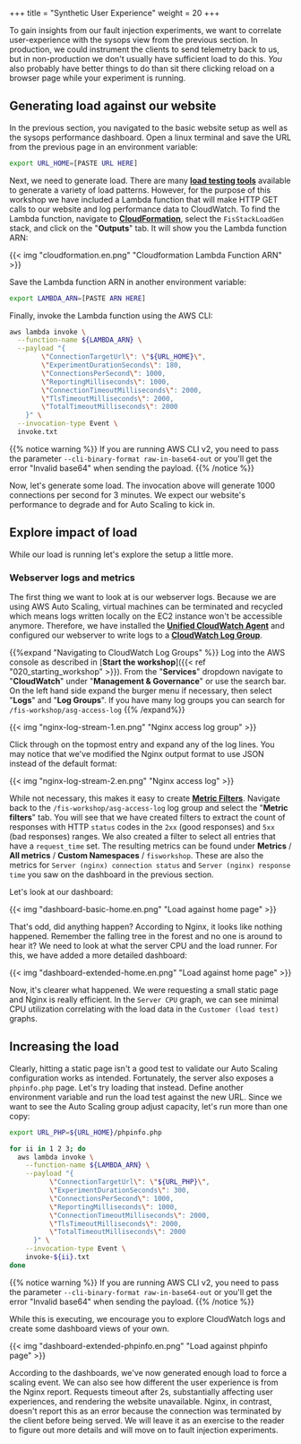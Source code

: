 +++
title = "Synthetic User Experience"
weight = 20
+++

To gain insights from our fault injection experiments, we want to correlate user-experience with the sysops view from the previous section. In production, we could instrument the clients to send telemetry back to us, but in non-production we don't usually have sufficient load to do this.  _You_ also probably have better things to do than sit there clicking reload on a browser page while your experiment is running.

## Generating load against our website

In the previous section, you navigated to the basic website setup as well as the sysops performance dashboard. Open a linux terminal and save the URL from the previous page in an environment variable:

```bash
export URL_HOME=[PASTE URL HERE]
```

Next, we need to generate load. There are many [**load testing tools**](https://en.wikipedia.org/wiki/Category:Load_testing_tools) available to generate a variety of load patterns. However, for the purpose of this workshop we have included a Lambda function that will make HTTP GET calls to our website and log performance data to CloudWatch. To find the Lambda function,  navigate to [**CloudFormation**](https://console.aws.amazon.com/cloudformation/home), select the `FisStackLoadGen` stack, and click on the "**Outputs**" tab. It will show you the Lambda function ARN:

{{< img "cloudformation.en.png" "Cloudformation Lambda Function ARN" >}}

Save the Lambda function ARN in another environment variable:

```bash
export LAMBDA_ARN=[PASTE ARN HERE]
```

Finally, invoke the Lambda function using the AWS CLI: 

```bash
aws lambda invoke \
  --function-name ${LAMBDA_ARN} \
  --payload "{
        \"ConnectionTargetUrl\": \"${URL_HOME}\", 
        \"ExperimentDurationSeconds\": 180,
        \"ConnectionsPerSecond\": 1000,
        \"ReportingMilliseconds\": 1000,
        \"ConnectionTimeoutMilliseconds\": 2000,
        \"TlsTimeoutMilliseconds\": 2000,
        \"TotalTimeoutMilliseconds\": 2000
    }" \
  --invocation-type Event \
  invoke.txt 
```

{{% notice warning %}}
If you are running AWS CLI v2, you need to pass the parameter `--cli-binary-format raw-in-base64-out` or you'll get the error "Invalid base64" when sending the payload.
{{% /notice %}}


Now, let's generate some load. The invocation above will generate 1000 connections per second for 3 minutes. We expect our website's performance to degrade and for Auto Scaling to kick in. 

## Explore impact of load

While our load is running let's explore the setup a little more. 

### Webserver logs and metrics

The first thing we want to look at is our webserver logs. Because we are using AWS Auto Scaling, virtual machines can be terminated and recycled which means logs written locally on the EC2 instance won't be accessible anymore. Therefore, we have installed the [**Unified CloudWatch Agent**](https://docs.aws.amazon.com/AmazonCloudWatch/latest/logs/UseCloudWatchUnifiedAgent.html) and configured our webserver to write logs to a [**CloudWatch Log Group**](https://console.aws.amazon.com/cloudwatch/home?#logsV2:log-groups/log-group/$252Ffis-workshop$252Fasg-access-log). 

{{%expand "Navigating to CloudWatch Log Groups" %}}
Log into the AWS console as described in [**Start the workshop**]({{< ref "020_starting_workshop" >}}). From the "**Services**" dropdown navigate to "**CloudWatch**" under "**Management & Governance**" or use the search bar. On the left hand side expand the burger menu if necessary, then select "**Logs**" and "**Log Groups**". If you have many log groups you can search for `/fis-workshop/asg-access-log`
{{% /expand%}}

{{< img "nginx-log-stream-1.en.png" "Nginx access log group" >}}

Click through on the topmost entry and expand any of the log lines. You may notice that we've modified the Nginx output format to use JSON instead of the default format:

{{< img "nginx-log-stream-2.en.png" "Nginx access log" >}}

While not necessary, this makes it easy to create [**Metric Filters**](https://docs.aws.amazon.com/AmazonCloudWatch/latest/logs/MonitoringPolicyExamples.html). Navigate back to the `/fis-workshop/asg-access-log` log group and select the "**Metric filters**" tab. You will see that we have created filters to extract the count of responses with HTTP `status` codes in the `2xx` (good responses) and `5xx` (bad responses) ranges. We also created a filter to select all entries that have a `request_time` set. The resulting metrics can be found under  **Metrics** / **All metrics** / **Custom Namespaces** / `fisworkshop`. These are also the metrics for `Server (nginx) connection status` and `Server (nginx) response time` you saw on the dashboard in the previous section.

Let's look at our dashboard:

{{< img "dashboard-basic-home.en.png" "Load against home page" >}}

That's odd, did anything happen? According to Nginx, it looks like nothing happened. Remember the falling tree in the forest and no one is around to hear it? We need to look at what the server CPU and the load runner. For this, we have added a more detailed dashboard:

{{< img "dashboard-extended-home.en.png" "Load against home page" >}}

Now, it's clearer what happened. We were requesting a small static page and Nginx is really efficient. In the `Server CPU` graph, we can see minimal CPU utilization correlating with the load data in the `Customer (load test)` graphs. 

## Increasing the load

Clearly, hitting a static page isn't a good test to validate our Auto Scaling configuration works as intended. Fortunately, the server also exposes a `phpinfo.php` page. Let's try loading that instead. Define another environment variable and run the load test against the new URL. Since we want to see the Auto Scaling group adjust capacity, let's run more than one copy:

```bash
export URL_PHP=${URL_HOME}/phpinfo.php

for ii in 1 2 3; do
  aws lambda invoke \
    --function-name ${LAMBDA_ARN} \
    --payload "{
          \"ConnectionTargetUrl\": \"${URL_PHP}\", 
          \"ExperimentDurationSeconds\": 300,
          \"ConnectionsPerSecond\": 1000,
          \"ReportingMilliseconds\": 1000,
          \"ConnectionTimeoutMilliseconds\": 2000,
          \"TlsTimeoutMilliseconds\": 2000,
          \"TotalTimeoutMilliseconds\": 2000
      }" \
    --invocation-type Event \
    invoke-${ii}.txt 
done
```
{{% notice warning %}}
If you are running AWS CLI v2, you need to pass the parameter `--cli-binary-format raw-in-base64-out` or you'll get the error "Invalid base64" when sending the payload.
{{% /notice %}}

While this is executing, we encourage you to explore CloudWatch logs and create some dashboard views of your own.

{{< img "dashboard-extended-phpinfo.en.png" "Load against phpinfo page" >}}

According to the dashboards, we've now generated enough load to force a scaling event. We can also see how different the user experience is from the Nginx report. Requests timeout after 2s, substantially affecting user experiences, and rendering the website unavailable. Nginx, in contrast, doesn't report this as an error because the connection was terminated by the client before being served. We will leave it as an exercise to the reader to figure out more details and will move on to fault injection experiments.



